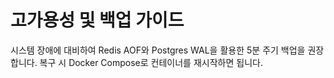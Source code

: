 # 고가용성 및 백업 가이드

시스템 장애에 대비하여 Redis AOF와 Postgres WAL을 활용한 5분 주기 백업을 권장합니다. 복구 시 Docker Compose로 컨테이너를 재시작하면 됩니다.
